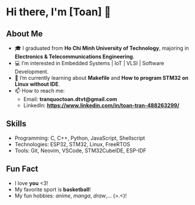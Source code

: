# Hi there, I'm [Toan] 👋

## About Me
- 🎓 I graduated from **Ho Chi Minh University of Technology**, majoring in **Electronics & Telecommunications Engineering**.
- 💻 I’m interested in Embedded Systems | IoT | VLSI | Software Development.
- 🌱 I’m currently learning about **Makefile** and **How to program STM32 on Linux without IDE**.
- 📫 How to reach me:
  + Email: __tranquoctoan.dtvt@gmail.com__
  + LinkedIn: __https://www.linkedin.com/in/toan-tran-488263299/__

## Skills
- Programming: C, C++, Python, JavaScript, Shellscript
- Technologies: ESP32, STM32, Linux, FreeRTOS
- Tools: Git, Neovim, VSCode, STM32CubeIDE, ESP-IDF

## Fun Fact
- I love __you__ <3!
- My favorite sport is __basketball__!
- My fun hobbies: _anime_, _manga_, _draw_,... (>.<)!

